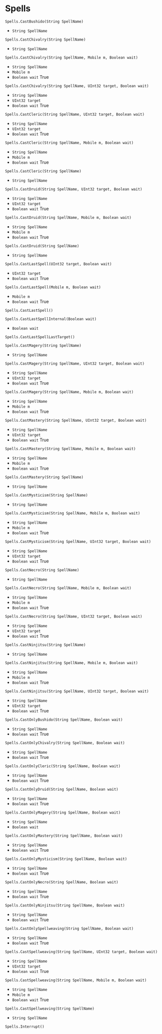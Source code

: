 # Spells

`Spells.CastBushido(String SpellName)`

- `String SpellName` 

`Spells.CastChivalry(String SpellName)`

- `String SpellName` 

`Spells.CastChivalry(String SpellName, Mobile m, Boolean wait)`

- `String SpellName` 
- `Mobile m` 
- `Boolean wait` True

`Spells.CastChivalry(String SpellName, UInt32 target, Boolean wait)`

- `String SpellName` 
- `UInt32 target` 
- `Boolean wait` True

`Spells.CastCleric(String SpellName, UInt32 target, Boolean wait)`

- `String SpellName` 
- `UInt32 target` 
- `Boolean wait` True

`Spells.CastCleric(String SpellName, Mobile m, Boolean wait)`

- `String SpellName` 
- `Mobile m` 
- `Boolean wait` True

`Spells.CastCleric(String SpellName)`

- `String SpellName` 

`Spells.CastDruid(String SpellName, UInt32 target, Boolean wait)`

- `String SpellName` 
- `UInt32 target` 
- `Boolean wait` True

`Spells.CastDruid(String SpellName, Mobile m, Boolean wait)`

- `String SpellName` 
- `Mobile m` 
- `Boolean wait` True

`Spells.CastDruid(String SpellName)`

- `String SpellName` 

`Spells.CastLastSpell(UInt32 target, Boolean wait)`

- `UInt32 target` 
- `Boolean wait` True

`Spells.CastLastSpell(Mobile m, Boolean wait)`

- `Mobile m` 
- `Boolean wait` True

`Spells.CastLastSpell()`



`Spells.CastLastSpellInternal(Boolean wait)`

- `Boolean wait` 

`Spells.CastLastSpellLastTarget()`



`Spells.CastMagery(String SpellName)`

- `String SpellName` 

`Spells.CastMagery(String SpellName, UInt32 target, Boolean wait)`

- `String SpellName` 
- `UInt32 target` 
- `Boolean wait` True

`Spells.CastMagery(String SpellName, Mobile m, Boolean wait)`

- `String SpellName` 
- `Mobile m` 
- `Boolean wait` True

`Spells.CastMastery(String SpellName, UInt32 target, Boolean wait)`

- `String SpellName` 
- `UInt32 target` 
- `Boolean wait` True

`Spells.CastMastery(String SpellName, Mobile m, Boolean wait)`

- `String SpellName` 
- `Mobile m` 
- `Boolean wait` True

`Spells.CastMastery(String SpellName)`

- `String SpellName` 

`Spells.CastMysticism(String SpellName)`

- `String SpellName` 

`Spells.CastMysticism(String SpellName, Mobile m, Boolean wait)`

- `String SpellName` 
- `Mobile m` 
- `Boolean wait` True

`Spells.CastMysticism(String SpellName, UInt32 target, Boolean wait)`

- `String SpellName` 
- `UInt32 target` 
- `Boolean wait` True

`Spells.CastNecro(String SpellName)`

- `String SpellName` 

`Spells.CastNecro(String SpellName, Mobile m, Boolean wait)`

- `String SpellName` 
- `Mobile m` 
- `Boolean wait` True

`Spells.CastNecro(String SpellName, UInt32 target, Boolean wait)`

- `String SpellName` 
- `UInt32 target` 
- `Boolean wait` True

`Spells.CastNinjitsu(String SpellName)`

- `String SpellName` 

`Spells.CastNinjitsu(String SpellName, Mobile m, Boolean wait)`

- `String SpellName` 
- `Mobile m` 
- `Boolean wait` True

`Spells.CastNinjitsu(String SpellName, UInt32 target, Boolean wait)`

- `String SpellName` 
- `UInt32 target` 
- `Boolean wait` True

`Spells.CastOnlyBushido(String SpellName, Boolean wait)`

- `String SpellName` 
- `Boolean wait` True

`Spells.CastOnlyChivalry(String SpellName, Boolean wait)`

- `String SpellName` 
- `Boolean wait` True

`Spells.CastOnlyCleric(String SpellName, Boolean wait)`

- `String SpellName` 
- `Boolean wait` True

`Spells.CastOnlyDruid(String SpellName, Boolean wait)`

- `String SpellName` 
- `Boolean wait` True

`Spells.CastOnlyMagery(String SpellName, Boolean wait)`

- `String SpellName` 
- `Boolean wait` 

`Spells.CastOnlyMastery(String SpellName, Boolean wait)`

- `String SpellName` 
- `Boolean wait` True

`Spells.CastOnlyMysticism(String SpellName, Boolean wait)`

- `String SpellName` 
- `Boolean wait` True

`Spells.CastOnlyNecro(String SpellName, Boolean wait)`

- `String SpellName` 
- `Boolean wait` True

`Spells.CastOnlyNinjitsu(String SpellName, Boolean wait)`

- `String SpellName` 
- `Boolean wait` True

`Spells.CastOnlySpellweaving(String SpellName, Boolean wait)`

- `String SpellName` 
- `Boolean wait` True

`Spells.CastSpellweaving(String SpellName, UInt32 target, Boolean wait)`

- `String SpellName` 
- `UInt32 target` 
- `Boolean wait` True

`Spells.CastSpellweaving(String SpellName, Mobile m, Boolean wait)`

- `String SpellName` 
- `Mobile m` 
- `Boolean wait` True

`Spells.CastSpellweaving(String SpellName)`

- `String SpellName` 

`Spells.Interrupt()`



